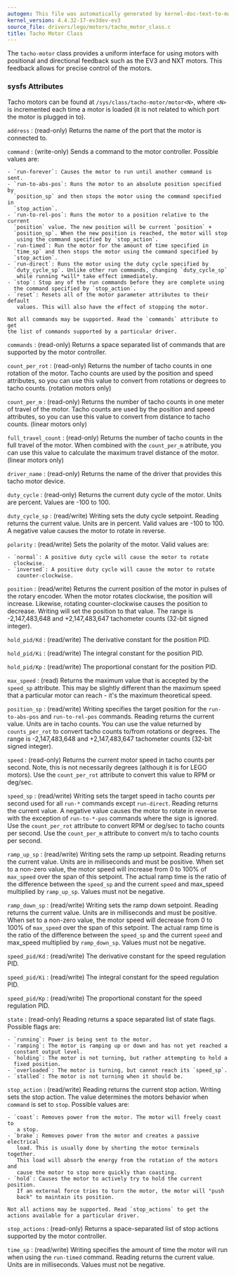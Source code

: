 ```yaml
---
autogen: This file was automatically generated by kernel-doc-text-to-markdown.py
kernel_version: 4.4.32-17-ev3dev-ev3
source_file: drivers/lego/motors/tacho_motor_class.c
title: Tacho Motor Class
---
```


The `tacho-motor` class provides a uniform interface for using motors with
positional and directional feedback such as the EV3 and NXT motors. This
feedback allows for precise control of the motors.

### sysfs Attributes

Tacho motors can be found at `/sys/class/tacho-motor/motor<N>`, where `<N>`
is incremented each time a motor is loaded (it is not related to which port
the motor is plugged in to).

`address`
: (read-only) Returns the name of the port that the motor is connected to.

`command`
: (write-only) Sends a command to the motor controller. Possible values are:

    - `run-forever`: Causes the motor to run until another command is sent.
    - `run-to-abs-pos`: Runs the motor to an absolute position specified by
      `position_sp` and then stops the motor using the command specified in
      `stop_action`.
    - `run-to-rel-pos`: Runs the motor to a position relative to the current
      `position` value. The new position will be current `position` +
      `position_sp`. When the new position is reached, the motor will stop
       using the command specified by `stop_action`.
    - `run-timed`: Run the motor for the amount of time specified in
      `time_sp` and then stops the motor using the command specified by
      `stop_action`.
    - `run-direct`: Runs the motor using the duty cycle specified by
      `duty_cycle_sp`. Unlike other run commands, changing `duty_cycle_sp`
       while running *will* take effect immediately.
    - `stop`: Stop any of the run commands before they are complete using
      the command specified by `stop_action`.
    - `reset`: Resets all of the motor parameter attributes to their default
       values. This will also have the effect of stopping the motor.

    Not all commands may be supported. Read the `commands` attribute to get
    the list of commands supported by a particular driver.

`commands`
: (read-only) Returns a space separated list of commands that are supported
by the motor controller.

`count_per_rot`
: (read-only) Returns the number of tacho counts in one rotation of the
motor. Tacho counts are used by the position and speed attributes, so you
can use this value to convert from rotations or degrees to tacho counts.
(rotation motors only)

`count_per_m`
: (read-only) Returns the number of tacho counts in one meter of travel
of the motor. Tacho counts are used by the position and speed
attributes, so you can use this value to convert from distance to tacho
counts. (linear motors only)

`full_travel_count`
: (read-only) Returns the number of tacho counts in the full travel of
the motor. When combined with the `count_per_m` atribute, you can use
this value to calculate the maximum travel distance of the motor.
(linear motors only)

`driver_name`
: (read-only) Returns the name of the driver that provides this tacho motor
device.

`duty_cycle`
: (read-only) Returns the current duty cycle of the motor. Units are percent.
Values are -100 to 100.

`duty_cycle_sp`
: (read/write) Writing sets the duty cycle setpoint. Reading returns the
current value. Units are in percent. Valid values are -100 to 100. A
negative value causes the motor to rotate in reverse.

`polarity`
: (read/write) Sets the polarity of the motor. Valid values are:

    - `normal`: A positive duty cycle will cause the motor to rotate
      clockwise.
    - `inversed`: A positive duty cycle will cause the motor to rotate
       counter-clockwise.

`position`
: (read/write) Returns the current position of the motor in pulses of the
rotary encoder. When the motor rotates clockwise, the position will
increase. Likewise, rotating counter-clockwise causes the position to
decrease. Writing will set the position to that value. The range is
-2,147,483,648 and +2,147,483,647 tachometer counts (32-bit signed integer).

`hold_pid/Kd`
: (read/write) The derivative constant for the position PID.

`hold_pid/Ki`
: (read/write) The integral constant for the position PID.

`hold_pid/Kp`
: (read/write) The proportional constant for the position PID.

`max_speed`
: (read) Returns the maximum value that is accepted by the `speed_sp`
attribute. This may be slightly different than the maximum speed that
a particular motor can reach - it's the maximum theoretical speed.

`position_sp`
: (read/write) Writing specifies the target position for the `run-to-abs-pos`
and `run-to-rel-pos` commands. Reading returns the current value. Units are
in tacho counts. You can use the value returned by `counts_per_rot` to
convert tacho counts to/from rotations or degrees. The range is
-2,147,483,648 and +2,147,483,647 tachometer counts (32-bit signed integer).

`speed`
: (read-only) Returns the current motor speed in tacho counts per second.
Note, this is not necessarily degrees (although it is for LEGO motors).
Use the `count_per_rot` attribute to convert this value to RPM or deg/sec.

`speed_sp`
: (read/write) Writing sets the target speed in tacho counts per second used
for all `run-*` commands except `run-direct`. Reading returns the current
value. A negative value causes the motor to rotate in reverse with the
exception of `run-to-*-pos` commands where the sign is ignored. Use the
`count_per_rot` attribute to convert RPM or deg/sec to tacho counts per
second. Use the `count_per_m` attribute to convert m/s to tacho counts per
second.

`ramp_up_sp`
: (read/write) Writing sets the ramp up setpoint. Reading returns the
current value. Units are in milliseconds and must be positive. When set
to a non-zero value, the motor speed will increase from 0 to 100% of
`max_speed` over the span of this setpoint. The actual ramp time is the
ratio of the difference between the `speed_sp` and the current `speed`
and max_speed multiplied by `ramp_up_sp`. Values must not be negative.

`ramp_down_sp`
: (read/write) Writing sets the ramp down setpoint. Reading returns the
current value. Units are in milliseconds and must be positive. When set
to a non-zero value, the motor speed will decrease from 0 to 100% of
`max_speed` over the span of this setpoint. The actual ramp time is the
ratio of the difference between the `speed_sp` and the current `speed`
and max_speed multiplied by `ramp_down_sp`. Values must not be negative.

`speed_pid/Kd`
: (read/write) The derivative constant for the speed regulation PID.

`speed_pid/Ki`
: (read/write) The integral constant for the speed regulation PID.

`speed_pid/Kp`
: (read/write) The proportional constant for the speed regulation PID.

`state`
: (read-only) Reading returns a space separated list of state flags.
Possible flags are:

    - `running`: Power is being sent to the motor.
    - `ramping`: The motor is ramping up or down and has not yet reached a
      constant output level.
    - `holding`: The motor is not turning, but rather attempting to hold a
      fixed position.
    - `overloaded`: The motor is turning, but cannot reach its `speed_sp`.
    - `stalled`: The motor is not turning when it should be.

`stop_action`
: (read/write) Reading returns the current stop action. Writing sets the
stop action. The value determines the motors behavior when `command` is
set to `stop`. Possible values are:

    - `coast`: Removes power from the motor. The motor will freely coast to
       a stop.
    - `brake`: Removes power from the motor and creates a passive electrical
       load. This is usually done by shorting the motor terminals together.
       This load will absorb the energy from the rotation of the motors and
       cause the motor to stop more quickly than coasting.
    - `hold`: Causes the motor to actively try to hold the current position.
       If an external force tries to turn the motor, the motor will "push
       back" to maintain its position.

    Not all actions may be supported. Read `stop_actions` to get the
    actions available for a particular driver.

`stop_actions`
: (read-only) Returns a space-separated list of stop actions supported by the
motor controller.

`time_sp`
: (read/write) Writing specifies the amount of time the motor will run when
using the `run-timed` command. Reading returns the current value. Units
are in milliseconds. Values must not be negative.

